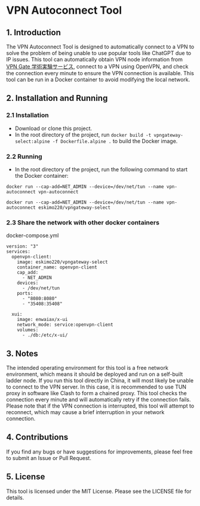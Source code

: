 # VPN Autoconnect Tool

## 1. Introduction

The VPN Autoconnect Tool is designed to automatically connect to a VPN to solve the problem of being unable to use popular tools like ChatGPT due to IP issues. This tool can automatically obtain VPN node information from [VPN Gate 学術実験サービス](https://www.vpngate.net/ja/), connect to a VPN using OpenVPN, and check the connection every minute to ensure the VPN connection is available. This tool can be run in a Docker container to avoid modifying the local network.

## 2. Installation and Running

### 2.1 Installation

- Download or clone this project.
- In the root directory of the project, run `docker build -t vpngateway-select:alpine -f Dockerfile.alpine .` to build the Docker image.

### 2.2 Running

- In the root directory of the project, run the following command to start the Docker container:

```
docker run --cap-add=NET_ADMIN --device=/dev/net/tun --name vpn-autoconnect vpn-autoconnect
```
```
docker run --cap-add=NET_ADMIN --device=/dev/net/tun --name vpn-autoconnect eskimo220/vpngateway-select
```
### 2.3 Share the network with other docker containers

docker-compose.yml
```
version: "3"
services:
  openvpn-client:
    image: eskimo220/vpngateway-select
    container_name: openvpn-client
    cap_add:
      - NET_ADMIN
    devices:
      - /dev/net/tun
    ports:
      - "8080:8080"
      - "35408:35408"
      
  xui:
    image: enwaiax/x-ui
    network_mode: service:openvpn-client
    volumes:
      - ./db:/etc/x-ui/
```


## 3. Notes

The intended operating environment for this tool is a free network environment, which means it should be deployed and run on a self-built ladder node. If you run this tool directly in China, it will most likely be unable to connect to the VPN server. In this case, it is recommended to use TUN proxy in software like Clash to form a chained proxy.
This tool checks the connection every minute and will automatically retry if the connection fails. Please note that if the VPN connection is interrupted, this tool will attempt to reconnect, which may cause a brief interruption in your network connection.

## 4. Contributions

If you find any bugs or have suggestions for improvements, please feel free to submit an Issue or Pull Request.

## 5. License

This tool is licensed under the MIT License. Please see the LICENSE file for details.